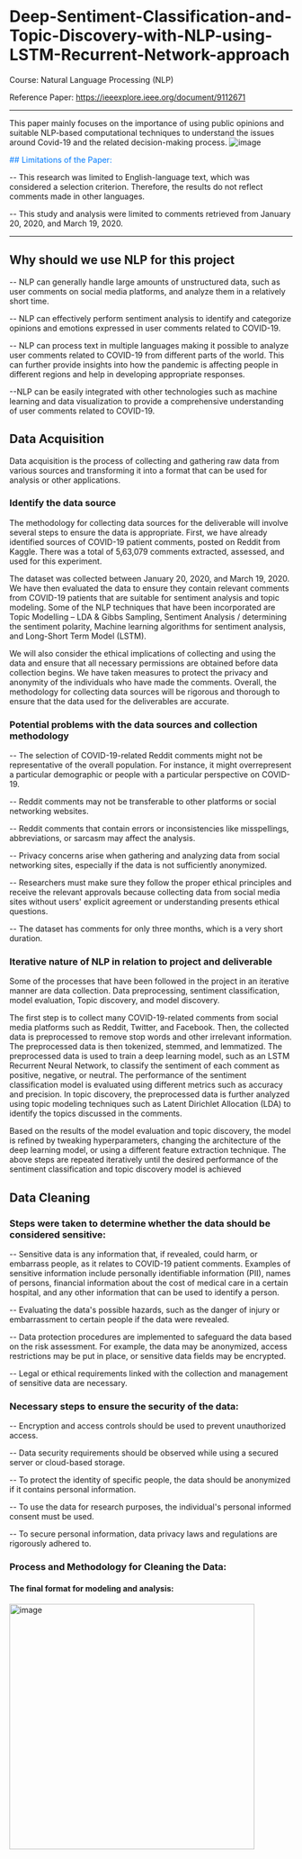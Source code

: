 # Deep-Sentiment-Classification-and-Topic-Discovery-with-NLP-using-LSTM-Recurrent-Network-approach

Course: Natural Language Processing (NLP)  

Reference Paper: https://ieeexplore.ieee.org/document/9112671
___________________________________________________________________________________________

This paper mainly focuses on the importance of using public opinions and suitable NLP-based computational techniques to understand the issues around Covid-19 and the related decision-making process.
![image](https://github.com/swethamurthy25/Deep-Sentiment-Classification-and-Topic-Discovery-with-NLP-using-LSTM-Recurrent-Network-approach/assets/112581595/6e18b2c8-6108-4678-b1bf-7d4efc86713d)

<span style="color:#007bff;">## Limitations of the Paper:</span>

-- This research was limited to English-language text, which was considered a selection criterion. Therefore, the results do not reflect comments made in other languages.

-- This study and analysis were limited to comments retrieved from January 20, 2020, and March 19, 2020.

__________________________________________________________________________________________________________________


## Why should we use NLP for this project

-- NLP can generally handle large amounts of unstructured data, such as user comments on social media platforms, and analyze them in a relatively short time.

-- NLP can effectively perform sentiment analysis to identify and categorize opinions and emotions expressed in user comments related to COVID-19.

-- NLP can process text in multiple languages making it possible to analyze user comments related to COVID-19 from different parts of the world. This can further provide insights into how the pandemic is affecting people in different regions and help in developing appropriate responses. 

--NLP can be easily integrated with other technologies such as machine learning and data visualization to provide a comprehensive understanding of user comments related to COVID-19.


## Data Acquisition

Data acquisition is the process of collecting and gathering raw data from various sources and transforming it into a format that can be used for analysis or other applications.

### Identify the data source

  The methodology for collecting data sources for the deliverable will involve several steps to ensure the data is appropriate. First, we have already identified sources of COVID-19 patient comments, posted on Reddit from Kaggle. There was a total of 5,63,079 comments extracted, assessed, and used for this experiment.
     
  The dataset was collected between January 20, 2020, and March 19, 2020. We have then evaluated the data to ensure they contain relevant comments from COVID-19 patients that are suitable for sentiment analysis and topic modeling. Some of the NLP techniques that have been incorporated are Topic Modelling – LDA & Gibbs Sampling, Sentiment Analysis / determining the sentiment polarity, Machine learning algorithms for sentiment analysis, and Long-Short Term Model (LSTM).
      
  We will also consider the ethical implications of collecting and using the data and ensure that all necessary permissions are obtained before data collection begins. We have taken measures to protect the privacy and anonymity of the individuals who have made the comments. Overall, the methodology for collecting data sources will be rigorous and thorough to ensure that the data used for the deliverables are accurate.

### Potential problems with the data sources and collection methodology

-- The selection of COVID-19-related Reddit comments might not be representative of the overall population. For instance, it might overrepresent a particular demographic or people with a particular perspective on COVID-19.

-- Reddit comments may not be transferable to other platforms or social networking websites.

-- Reddit comments that contain errors or inconsistencies like misspellings, abbreviations, or sarcasm may affect the analysis.

-- Privacy concerns arise when gathering and analyzing data from social networking sites, especially if the data is not sufficiently anonymized.

-- Researchers must make sure they follow the proper ethical principles and receive the relevant approvals because collecting data from social media sites without users' explicit agreement or understanding presents ethical questions.

-- The dataset has comments for only three months, which is a very short duration.

### Iterative nature of NLP in relation to project and deliverable

  Some of the processes that have been followed in the project in an iterative manner are data collection. Data preprocessing, sentiment classification, model evaluation, Topic discovery, and model discovery.

  The first step is to collect many COVID-19-related comments from social media platforms such as Reddit, Twitter, and Facebook. Then, the collected data is preprocessed to remove stop words and other irrelevant information. The preprocessed data is then tokenized, stemmed, and lemmatized. The preprocessed data is used to train a deep learning model, such as an LSTM Recurrent Neural Network, to classify the sentiment of each comment as positive, negative, or neutral. The performance of the sentiment classification model is evaluated using different metrics such as accuracy and precision. In topic discovery, the preprocessed data is further analyzed using
topic modeling techniques such as Latent Dirichlet Allocation (LDA) to identify the topics discussed in the comments.

  Based on the results of the model evaluation and topic discovery, the model is refined by tweaking hyperparameters, changing the architecture of the deep learning model, or using a different feature extraction technique. The above steps are repeated iteratively until the desired performance of the sentiment classification and topic discovery model is achieved


## Data Cleaning

### Steps were taken to determine whether the data should be considered sensitive:

-- Sensitive data is any information that, if revealed, could harm, or embarrass people, as it relates to COVID-19 patient comments. Examples of sensitive information include personally identifiable information (PII), names of persons, financial information about the cost of medical care in a certain hospital, and any other information that can be used to identify a person.

-- Evaluating the data's possible hazards, such as the danger of injury or embarrassment to certain people if the data were revealed. 

-- Data protection procedures are implemented to safeguard the data based on the risk assessment. For example, the data may be anonymized, access restrictions may be put in place, or sensitive data fields may be encrypted.

-- Legal or ethical requirements linked with the collection and management of sensitive data are necessary.

### Necessary steps to ensure the security of the data:

-- Encryption and access controls should be used to prevent unauthorized access.

-- Data security requirements should be observed while using a secured server or cloud-based storage.

-- To protect the identity of specific people, the data should be anonymized if it contains personal information.

-- To use the data for research purposes, the individual's personal informed consent must be used.

-- To secure personal information, data privacy laws and regulations are rigorously adhered to.

### Process and Methodology for Cleaning the Data:

#### The final format for modeling and analysis:

<img width="436" alt="image" src="https://github.com/swethamurthy25/Deep-Sentiment-Classification-and-Topic-Discovery-with-NLP-using-LSTM-Recurrent-Network-approach/assets/112581595/6bc27984-3b03-463c-80b7-3ed6942d7340">










